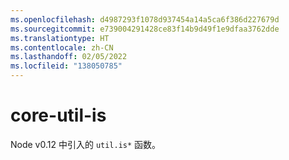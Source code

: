 ```yaml
---
ms.openlocfilehash: d4987293f1078d937454a14a5ca6f386d227679d
ms.sourcegitcommit: e739004291428ce83f14b9d49f1e9dfaa3762dde
ms.translationtype: HT
ms.contentlocale: zh-CN
ms.lasthandoff: 02/05/2022
ms.locfileid: "138050785"
---
```

# <a name="core-util-is"></a>core-util-is

Node v0.12 中引入的 `util.is*` 函数。
